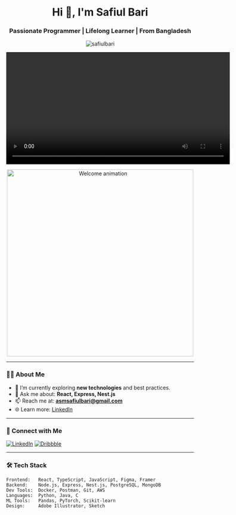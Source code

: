 <h1 align="center">Hi 👋, I'm Safiul Bari</h1>
<h3 align="center">Passionate Programmer | Lifelong Learner | From Bangladesh</h3>

<p align="center">
  <img src="https://komarev.com/ghpvc/?username=safiulbari&label=Profile%20views&color=0e75b6&style=flat" alt="safiulbari" />
</p>

<p align="center">
  <video src="https://cdn.dribbble.com/userupload/14223811/file/original-ffd4bfb07824c3afa15e5c9b3e951db8.mp4" controls width="600"></video>
</p>

<p align="center">
  <img src="https://i.pinimg.com/originals/6a/c7/80/6ac780f0649e8e2497148d50edf432c3.gif" width="500" alt="Welcome animation" />
</p>

---

### 👨‍💻 About Me

- 🔭 I’m currently exploring **new technologies** and best practices.
- 💬 Ask me about: **React, Express, Nest.js**
- 📫 Reach me at: **asmsafiulbari@gmail.com**
- 🌐 Learn more: [LinkedIn](https://linkedin.com/in/safiulbari)

---

### 🔗 Connect with Me

[![LinkedIn](https://img.shields.io/badge/LinkedIn-blue?style=flat&logo=linkedin&logoColor=white)](https://linkedin.com/in/safiulbari)
[![Dribbble](https://img.shields.io/badge/Dribbble-EA4C89?style=flat&logo=dribbble&logoColor=white)](https://dribbble.com/safiulbari)

---

### 🛠️ Tech Stack

```plaintext
Frontend:   React, TypeScript, JavaScript, Figma, Framer
Backend:    Node.js, Express, Nest.js, PostgreSQL, MongoDB
Dev Tools:  Docker, Postman, Git, AWS
Languages:  Python, Java, C
ML Tools:   Pandas, PyTorch, Scikit-learn
Design:     Adobe Illustrator, Sketch
